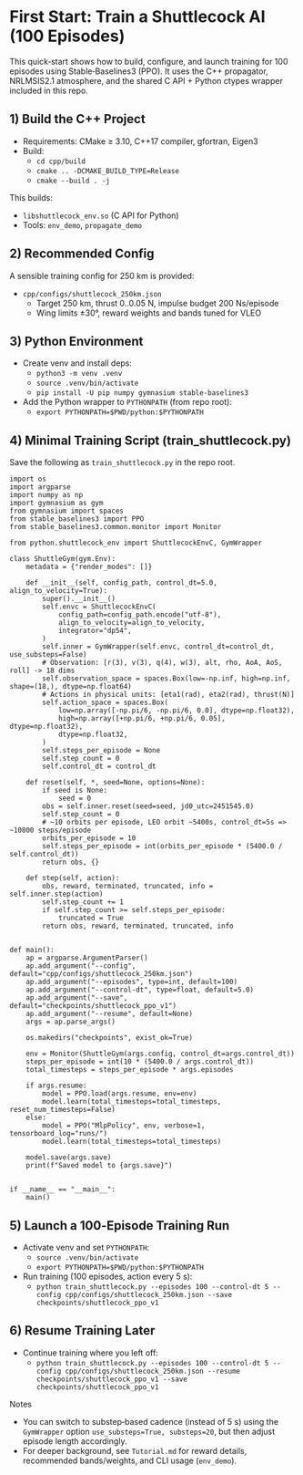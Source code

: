 # First Start: Train a Shuttlecock AI (100 Episodes)

This quick‑start shows how to build, configure, and launch training for 100 episodes using Stable‑Baselines3 (PPO). It uses the C++ propagator, NRLMSIS2.1 atmosphere, and the shared C API + Python ctypes wrapper included in this repo.

## 1) Build the C++ Project

- Requirements: CMake ≥ 3.10, C++17 compiler, gfortran, Eigen3
- Build:
  - `cd cpp/build`
  - `cmake .. -DCMAKE_BUILD_TYPE=Release`
  - `cmake --build . -j`

This builds:
- `libshuttlecock_env.so` (C API for Python)
- Tools: `env_demo`, `propagate_demo`

## 2) Recommended Config

A sensible training config for 250 km is provided:
- `cpp/configs/shuttlecock_250km.json`
  - Target 250 km, thrust 0..0.05 N, impulse budget 200 Ns/episode
  - Wing limits ±30°, reward weights and bands tuned for VLEO

## 3) Python Environment

- Create venv and install deps:
  - `python3 -m venv .venv`
  - `source .venv/bin/activate`
  - `pip install -U pip numpy gymnasium stable-baselines3`
- Add the Python wrapper to `PYTHONPATH` (from repo root):
  - `export PYTHONPATH=$PWD/python:$PYTHONPATH`

## 4) Minimal Training Script (train_shuttlecock.py)

Save the following as `train_shuttlecock.py` in the repo root.

```
import os
import argparse
import numpy as np
import gymnasium as gym
from gymnasium import spaces
from stable_baselines3 import PPO
from stable_baselines3.common.monitor import Monitor

from python.shuttlecock_env import ShuttlecockEnvC, GymWrapper

class ShuttleGym(gym.Env):
    metadata = {"render_modes": []}

    def __init__(self, config_path, control_dt=5.0, align_to_velocity=True):
        super().__init__()
        self.envc = ShuttlecockEnvC(
            config_path=config_path.encode("utf-8"),
            align_to_velocity=align_to_velocity,
            integrator="dp54",
        )
        self.inner = GymWrapper(self.envc, control_dt=control_dt, use_substeps=False)
        # Observation: [r(3), v(3), q(4), w(3), alt, rho, AoA, AoS, roll] -> 18 dims
        self.observation_space = spaces.Box(low=-np.inf, high=np.inf, shape=(18,), dtype=np.float64)
        # Actions in physical units: [eta1(rad), eta2(rad), thrust(N)]
        self.action_space = spaces.Box(
            low=np.array([-np.pi/6, -np.pi/6, 0.0], dtype=np.float32),
            high=np.array([+np.pi/6, +np.pi/6, 0.05], dtype=np.float32),
            dtype=np.float32,
        )
        self.steps_per_episode = None
        self.step_count = 0
        self.control_dt = control_dt

    def reset(self, *, seed=None, options=None):
        if seed is None:
            seed = 0
        obs = self.inner.reset(seed=seed, jd0_utc=2451545.0)
        self.step_count = 0
        # ~10 orbits per episode, LEO orbit ~5400s, control_dt=5s => ~10800 steps/episode
        orbits_per_episode = 10
        self.steps_per_episode = int(orbits_per_episode * (5400.0 / self.control_dt))
        return obs, {}

    def step(self, action):
        obs, reward, terminated, truncated, info = self.inner.step(action)
        self.step_count += 1
        if self.step_count >= self.steps_per_episode:
            truncated = True
        return obs, reward, terminated, truncated, info


def main():
    ap = argparse.ArgumentParser()
    ap.add_argument("--config", default="cpp/configs/shuttlecock_250km.json")
    ap.add_argument("--episodes", type=int, default=100)
    ap.add_argument("--control-dt", type=float, default=5.0)
    ap.add_argument("--save", default="checkpoints/shuttlecock_ppo_v1")
    ap.add_argument("--resume", default=None)
    args = ap.parse_args()

    os.makedirs("checkpoints", exist_ok=True)

    env = Monitor(ShuttleGym(args.config, control_dt=args.control_dt))
    steps_per_episode = int(10 * (5400.0 / args.control_dt))
    total_timesteps = steps_per_episode * args.episodes

    if args.resume:
        model = PPO.load(args.resume, env=env)
        model.learn(total_timesteps=total_timesteps, reset_num_timesteps=False)
    else:
        model = PPO("MlpPolicy", env, verbose=1, tensorboard_log="runs/")
        model.learn(total_timesteps=total_timesteps)

    model.save(args.save)
    print(f"Saved model to {args.save}")


if __name__ == "__main__":
    main()
```

## 5) Launch a 100‑Episode Training Run

- Activate venv and set `PYTHONPATH`:
  - `source .venv/bin/activate`
  - `export PYTHONPATH=$PWD/python:$PYTHONPATH`
- Run training (100 episodes, action every 5 s):
  - `python train_shuttlecock.py --episodes 100 --control-dt 5 --config cpp/configs/shuttlecock_250km.json --save checkpoints/shuttlecock_ppo_v1`

## 6) Resume Training Later

- Continue training where you left off:
  - `python train_shuttlecock.py --episodes 100 --control-dt 5 --config cpp/configs/shuttlecock_250km.json --resume checkpoints/shuttlecock_ppo_v1 --save checkpoints/shuttlecock_ppo_v1`

Notes
- You can switch to substep‑based cadence (instead of 5 s) using the `GymWrapper` option `use_substeps=True, substeps=20`, but then adjust episode length accordingly.
- For deeper background, see `Tutorial.md` for reward details, recommended bands/weights, and CLI usage (`env_demo`).

